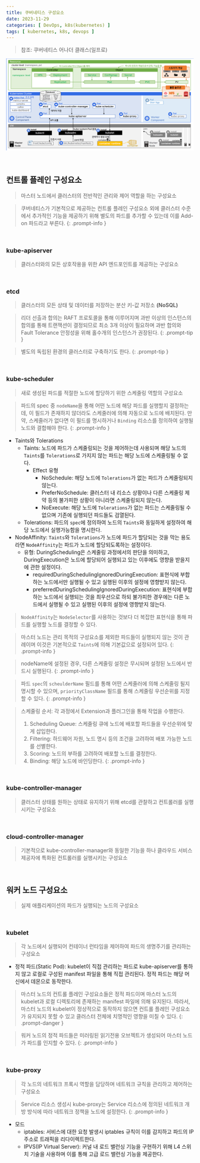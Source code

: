 ```yaml
---
title: 쿠버네티스 구성요소
date: 2023-11-29
categories: [ DevOps, k8s(kubernetes) ]
tags: [ kubernetes, k8s, devops ]
---
```

> 참조: 쿠버네티스 어나더 클래스(일프로)

![kubernetes-components-overall](/assets/img/posts/kubernetes-components-overall.png)

<br>

## 컨트롤 플레인 구성요소

> 마스터 노드에서 클러스터의 전반적인 관리와 제어 역할을 하는 구성요소

> 쿠버네티스가 기본적으로 제공하는 컨트롤 플레인 구성요소 외에 클러스터 수준에서 추가적인 기능을 제공하기 위해 별도의 파드를 추가할 수 있는데 이를 Add-on 파드라고 부른다.
{: .prompt-info }

<br>

### kube-apiserver

> 클러스터와의 모든 상호작용을 위한 API 엔드포인트를 제공하는 구성요소

<br>

### etcd

> 클러스터의 모든 상태 및 데이터를 저장하는 분산 키-값 저장소 **(NoSQL)**

> 리더 선출과 합의는 RAFT 프로토콜을 통해 이루어지며 과반 이상의 인스턴스의 합의를 통해 트랜잭션이 결정되므로 최소 3개 이상이 필요하며 과반 합의와 Fault Tolerance 안정성을 위해 홀수개의 인스턴스가 권장된다.
{: .prompt-tip }

> 별도의 독립된 환경의 클러스터로 구축하기도 한다.
{: .prompt-tip }

<br>

### kube-scheduler

> 새로 생성된 파드를 적절한 노드에 할당하기 위한 스케줄링 역할의 구성요소

> 파드의 spec 중 `nodeName`을 통해 어떤 노드에 해당 파드를 실행할지 결정하는데, 이 필드가 존재하지 않더라도 스케줄러에 의해 자동으로 노드에 배치된다. 만약, 스케줄러가 없다면 이 필드를 명시하거나 `Binding` 리소스를 정의하여 실행될 노드와 결합해야 한다.
{: .prompt-info }

- Taints와 Tolerations
  - Taints: 노드에 파드가 스케줄링되는 것을 제어하는데 사용되며 해당 노드의 `Taints`를 `Tolerations`로 가지지 않는 파드는 해당 노드에 스케줄링될 수 없다.
    - Effect 유형
      - NoSchedule: 해당 노드에 `Tolerations`가 없는 파드가 스케줄링되지 않는다.
      - PreferNoSchedule: 클러스터 내 리소스 상황이나 다른 스케줄링 제약 등의 불가피한 상황이 아니라면 스케줄링되지 않는다.
      - NoExecute: 해당 노드에 `Tolerations`가 없는 파드는 스케줄링될 수 없으며 기존에 실행되던 파드들도 검열된다. 
  - Tolerations: 파드의 `spec`에 정의하여 노드의 `Taints`와 동일하게 설정하여 해당 노드에서 실행가능함을 명시한다.
- NodeAffinity: `Taints`와 `Tolerations`가 노드에 파드가 할당되는 것을 막는 용도라면 `NodeAffinity`는 파드가 노드에 할당되도록하는 설정이다.
  - 유형: DuringScheduling은 스케줄링 과정에서의 판단을 의미하고, DuringExecution은 노드에 할당되어 실행되고 있는 이후에도 영향을 받을지에 관한 설정이다.
    - requiredDuringSchedulingIgnoredDuringExecution: 표현식에 부합하는 노드에서만 실행될 수 있고 실행된 이후의 설정에 영향받지 않는다.
    - preferredDuringSchedulingIgnoredDuringExecution: 표현식에 부합하는 노드에서 실행되는 것을 최우선으로 하되 불가피한 경우에는 다른 노드에서 실행될 수 있고 실행된 이후의 설정에 영향받지 않는다.

> `NodeAffinity`는 `NodeSelector`를 사용하는 것보다 더 복잡한 표현식을 통해 파드를 실행할 노드를 결정할 수 있다. 

> 마스터 노드는 관리 목적의 구성요소를 제외한 파드들이 실행되지 않는 것이 관례이며 이것은 기본적으로 `Taints`에 의해 기본값으로 설정되어 있다.
{: .prompt-info }

> nodeName에 설정된 경우, 다른 스케줄링 설정은 무시되며 설정된 노드에서 반드시 실행된다.
{: .prompt-info }

> 파드 `spec`의 `scheulderName` 필드를 통해 어떤 스케줄러에 의해 스케줄링 될지 명시할 수 있으며, `priorityClassName` 필드를 통해 스케줄링 우선순위를 지정할 수 있다.
{: .prompt-info }

> 스케줄링 순서: 각 과정에서 Extension과 플러그인을 통해 작업을 수행한다.
> 1. Scheduling Queue: 스케줄링 큐에 노드에 배포할 파드들을 우선순위에 맞게 삽입한다.
> 2. Filtering: 하드웨어 자원, 노드 명시 등의 조건을 고려하여 배포 가능한 노드를 선별한다.
> 3. Scoring: 노드의 부하를 고려하여 배포할 노드를 결정한다.
> 4. Binding: 해당 노드에 바인딩한다.
{: .prompt-info }

<br>

### kube-controller-manager

> 클러스터 상태를 원하는 상태로 유지하기 위해 etcd를 관찰하고 컨트롤러를 실행시키는 구성요소

<br>

### cloud-controller-manager

> 기본적으로 kube-controller-manager와 동일한 기능을 하나 클라우드 서비스 제공자에 특화된 컨트롤러를 실행시키는 구성요소

<br>

## 워커 노드 구성요소

> 실제 애플리케이션의 파드가 실행되는 노드의 구성요소

<br>

### kubelet

> 각 노드에서 실행되어 컨테이너 런타임을 제어하여 파드의 생명주기를 관리하는 구성요소

- 정적 파드(Static Pod): kubelet이 직접 관리하는 파드로 kube-apiserver를 통하지 않고 로컬로 구성된 manifest 파일을 통해 직접 관리된다. 정적 파드는 해당 머신에서 데몬으로 동작한다.

> 마스터 노드의 컨트롤 플레인 구성요소들은 정적 파드이며 마스터 노드의 kubelet과 로컬 디렉토리에 존재하는 manifest 파일에 의해 유지된다. 따라서, 마스터 노드의 kubelet이 정상적으로 동작하지 않으면 컨트롤 플레인 구성요소가 유지되지 못할 수 있고 클러스터 전체에 치명적인 영향을 미칠 수 있다.
{: .prompt-danger }

> 워커 노드의 정적 파드들은 미러링된 읽기전용 오브젝트가 생성되어 마스터 노드가 파드를 인지할 수 있다.
{: .prompt-info }

<br>

### kube-proxy

> 각 노드의 네트워크 프록시 역할을 담당하며 네트워크 규칙을 관리하고 제어하는 구성요소

> Service 리소스 생성시 kube-proxy는 Service 리소스에 정의된 네트워크 개방 방식에 따라 네트워크 정책을 노드에 설정한다.
{: .prompt-info }

- 모드
  - iptables: 서비스에 대한 요청 발생시 iptables 규칙이 이를 감지하고 파드의 IP 주소로 트래픽을 리다이렉트한다.
  - IPVS(IP Virtual Server): 커널 내 로드 밸런싱 기능을 구현하기 위해 L4 스위치 기술을 사용하며 이를 통해 고급 로드 밸런싱 기능을 제공한다.
